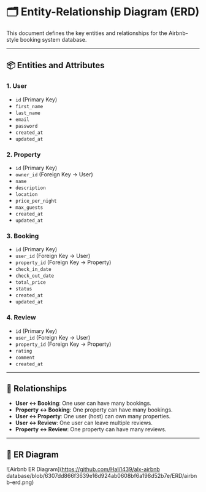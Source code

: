 # 🗂️ Entity-Relationship Diagram (ERD)

This document defines the key entities and relationships for the Airbnb-style booking system database.

---

## 📦 Entities and Attributes

### 1. **User**
- `id` (Primary Key)
- `first_name`
- `last_name`
- `email`
- `password`
- `created_at`
- `updated_at`

### 2. **Property**
- `id` (Primary Key)
- `owner_id` (Foreign Key → User)
- `name`
- `description`
- `location`
- `price_per_night`
- `max_guests`
- `created_at`
- `updated_at`

### 3. **Booking**
- `id` (Primary Key)
- `user_id` (Foreign Key → User)
- `property_id` (Foreign Key → Property)
- `check_in_date`
- `check_out_date`
- `total_price`
- `status`
- `created_at`
- `updated_at`

### 4. **Review**
- `id` (Primary Key)
- `user_id` (Foreign Key → User)
- `property_id` (Foreign Key → Property)
- `rating`
- `comment`
- `created_at`

---

## 🔗 Relationships

- **User ↔ Booking**: One user can have many bookings.
- **Property ↔ Booking**: One property can have many bookings.
- **User ↔ Property**: One user (host) can own many properties.
- **User ↔ Review**: One user can leave multiple reviews.
- **Property ↔ Review**: One property can have many reviews.

---

## 🧰 ER Diagram
![Airbnb ER Diagram](https://github.com/Hali1439/alx-airbnb database/blob/6307dd866f3639e16d924ab0608bf6a198d52b7e/ERD/airbnb-erd.png)
